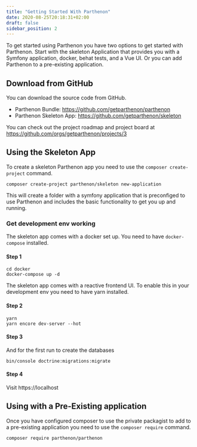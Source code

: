 ```yaml
---
title: "Getting Started With Parthenon"
date: 2020-08-25T20:18:31+02:00
draft: false
sidebar_position: 2
---
```

To get started using Parthenon you have two options to get started with Parthenon. Start with the skeleton Application that provides you with a Symfony application, docker, behat tests, and a Vue UI. Or you can add Parthenon to a pre-existing application.

## Download from GitHub

You can download the source code from GitHub.

* Parthenon Bundle: https://github.com/getparthenon/parthenon
* Parthenon Skeleton App: https://github.com/getparthenon/skeleton

You can check out the project roadmap and project board at https://github.com/orgs/getparthenon/projects/3

## Using the Skeleton App

To create a skeleton Parthenon app you need to use the `composer create-project` command.

```
composer create-project parthenon/skeleton new-application
```

This will create a folder with a symfony application that is preconfiged to use Parthenon and includes the basic functionality to get you up and running.

### Get development env working

The skeleton app comes with a docker set up. You need to have `docker-compose` installed.

#### Step 1

```
cd docker
docker-compose up -d
```

The skeleton app comes with a reactive frontend UI. To enable this in your development env you need to have yarn installed.

#### Step 2

```
yarn
yarn encore dev-server --hot
```

#### Step 3

And for the first run to create the databases

```
bin/console doctrine:migrations:migrate
```

#### Step 4

Visit https://localhost

## Using with a Pre-Existing application

Once you have configured composer to use the private packagist to add to a pre-existing application you need to use the `composer require` command.

```
composer require parthenon/parthenon
```
